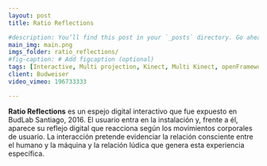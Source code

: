 ```yaml
---
layout: post
title: Ratio Reflections

#description: You’ll find this post in your `_posts` directory. Go ahead and edit it and re-build the site to see your changes. # Add post description (optional)
main_img: main.png
imgs_folder: ratio_reflections/
#fig-caption: # Add figcaption (optional)
tags: [Interactive, Multi projection, Kinect, Multi Kinect, openFrameworks, GLSL, shaders, BudLab, Budweiser]
client: Budweiser
video_vimeo: 196733333

---
```

**Ratio Reflections** es un espejo digital interactivo que fue expuesto en BudLab Santiago, 2016. El usuario entra en la instalación y, frente a él, aparece su reflejo digital que reacciona según los movimientos corporales de usuario. La interacción pretende evidenciar la relación consciente entre el humano y la máquina y la relación lúdica que genera esta experiencia específica.
